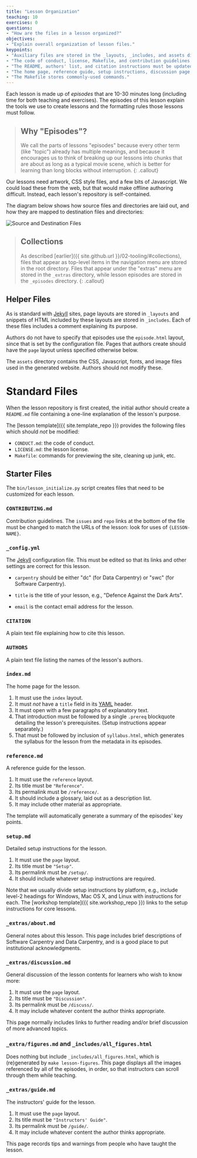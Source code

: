 ```yaml
---
title: "Lesson Organization"
teaching: 10
exercises: 0
questions:
- "How are the files in a lesson organized?"
objectives:
- "Explain overall organization of lesson files."
keypoints:
- "Auxiliary files are stored in the _layouts, _includes, and assets directories."
- "The code of conduct, license, Makefile, and contribution guidelines should not be modified."
- "The README, authors' list, and citation instructions must be updated for each lesson."
- "The home page, reference guide, setup instructions, discussion page, and instructors' guide must be updated for each lesson."
- "The Makefile stores commonly-used commands."
---
```


Each lesson is made up of *episodes* that are 10-30 minutes long
(including time for both teaching and exercises).
The episodes of this lesson explain the tools we use to create lessons
and the formatting rules those lessons must follow.

> ## Why "Episodes"?
>
> We call the parts of lessons "episodes" because
> every other term (like "topic") already has multiple meanings,
> and because it encourages us to think of breaking up our lessons
> into chunks that are about as long as a typical movie scene,
> which is better for learning than long blocks without interruption.
{: .callout}

Our lessons need artwork,
CSS style files,
and a few bits of Javascript.
We could load these from the web,
but that would make offline authoring difficult.
Instead, each lesson's repository is self-contained.

The diagram below shows how source files and directories are laid out,
and how they are mapped to destination files and directories:

![Source and Destination Files](../fig/file-mapping.svg)

> ## Collections
>
> As described [earlier]({{ site.github.url }}/02-tooling/#collections),
> files that appear as top-level items in the navigation menu are stored in the root directory.
> Files that appear under the "extras" menu are stored in the `_extras` directory,
> while lesson episodes are stored in the `_episodes` directory.
{: .callout}

## Helper Files

As is standard with [Jekyll][jekyll] sites,
page layouts are stored in `_layouts`
and snippets of HTML included by these layouts are stored in `_includes`.
Each of these files includes a comment explaining its purpose.

Authors do not have to specify that episodes use the `episode.html` layout,
since that is set by the configuration file.
Pages that authors create should have the `page` layout unless specified otherwise below.

The `assets` directory contains the CSS, Javascript, fonts, and image files
used in the generated website.
Authors should not modify these.

# Standard Files

When the lesson repository is first created,
the initial author should create a `README.md` file containing
a one-line explanation of the lesson's purpose.

The [lesson template]({{ site.template_repo }}) provides the following files
which should *not* be modified:

*   `CONDUCT.md`: the code of conduct.
*   `LICENSE.md`: the lesson license.
*   `Makefile`: commands for previewing the site, cleaning up junk, etc.

## Starter Files

The `bin/lesson_initialize.py` script creates files that need to be customized for each lesson.

### `CONTRIBUTING.md`

Contribution guidelines.
The `issues` and `repo` links at the bottom of the file must be changed
to match the URLs of the lesson:
look for uses of `{LESSON-NAME}`.

### `_config.yml`

The [Jekyll][jekyll] configuration file.
This must be edited so that its links and other settings are correct for this lesson.

*   `carpentry` should be either "dc" (for Data Carpentry) or "swc" (for Software Carpentry).

*   `title` is the title of your lesson,
    e.g.,
    "Defence Against the Dark Arts".

*   `email` is the contact email address for the lesson.

### `CITATION`

A plain text file explaining how to cite this lesson.

### `AUTHORS`

A plain text file listing the names of the lesson's authors.

### `index.md`

The home page for the lesson.

1.  It must use the `index` layout.
2.  It must *not* have a `title` field in its [YAML][yaml] header.
3.  It must open with a few paragraphs of explanatory text.
4.  That introduction must be followed by a single `.prereq` blockquote
    detailing the lesson's prerequisites.
    (Setup instructions appear separately.)
5.  That must be followed by inclusion of `syllabus.html`,
    which generates the syllabus for the lesson
    from the metadata in its episodes.

### `reference.md`

A reference guide for the lesson.

1.  It must use the `reference` layout.
2.  Its title must be `"Reference"`.
3.  Its permalink must be `/reference/`.
4.  It should include a glossary, laid out as a description list.
5.  It may include other material as appropriate.

The template will automatically generate a summary of the episodes' key points.

### `setup.md`

Detailed setup instructions for the lesson.

1.  It must use the `page` layout.
2.  Its title must be `"Setup"`.
3.  Its permalink must be `/setup/`.
4.  It should include whatever setup instructions are required.

Note that we usually divide setup instructions by platform,
e.g.,
include level-2 headings for Windows, Mac OS X, and Linux
with instructions for each.
The [workshop template]({{ site.workshop_repo }})
links to the setup instructions for core lessons.

### `_extras/about.md`

General notes about this lesson.
This page includes brief descriptions of Software Carpentry and Data Carpentry,
and is a good place to put institutional acknowledgments.

### `_extras/discussion.md`

General discussion of the lesson contents for learners who wish to know more:

1.  It must use the `page` layout.
2.  Its title must be `"Discussion"`.
3.  Its permalink must be `/discuss/`.
4.  It may include whatever content the author thinks appropriate.

This page normally includes links to further reading
and/or brief discussion of more advanced topics.

### `_extra/figures.md` and `_includes/all_figures.html`

Does nothing but include `_includes/all_figures.html`,
which is (re)generated by `make lesson-figures`.
This page displays all the images referenced by all of the episodes,
in order,
so that instructors can scroll through them while teaching.

### `_extras/guide.md`

The instructors' guide for the lesson.

1.  It must use the `page` layout.
2.  Its title must be `"Instructors' Guide"`.
3.  Its permalink must be `/guide/`.
4.  It may include whatever content the author thinks appropriate.

This page records tips and warnings from people who have taught the lesson.

[jekyll]: http://jekyllrb.com/
[jekyll-collection]: https://jekyllrb.com/docs/collections/
[yaml]: http://yaml.org/
